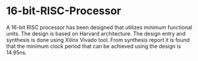 # 16-bit-RISC-Processor
A 16-bit RISC processor has been designed that utilizes minimum functional units. The design is based on Harvard architecture. The design entry and synthesis is done using Xilinx Vivado tool. From synthesis report it is found that the minimum clock period that can be achieved using the design is 14.95ns.
